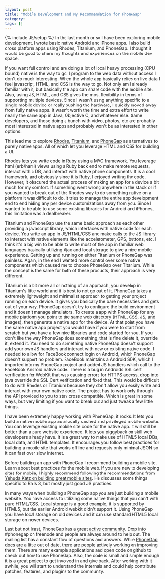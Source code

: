 ```yaml
---
layout: post
title: "Mobile Development and My Recommendation for PhoneGap"
category:
tags: []
---
```

{% include JB/setup %}
In the last month or so I have been exploring mobile development. I wrote basic native Android and iPhone apps. I also build cross platform apps using Rhodes, Titanium, and PhoneGap. I thought it would be good to share my thoughts and experiences on the mobile dev space.

If you want full control and are doing a lot of local heavy processing (CPU bound) native is the way to go. I program to the web data without access I don't do much interesting. When the whole app basically relies on live data I feel javascript, HTML, and CSS is the way to go. Not only am I already familiar with it, but basically the app can share code with the mobile site. Also, using JS, HTML, and CSS gives the most flexibility in terms of supporting multiple devices. Since I wasn't using anything specific to a single mobile device or really pushing the hardware, I quickly moved away from fully native apps. It wasn't worth the time and extra effort to write nearly the same app in Java, Objective C, and whatever else. Game developers, and those doing a bunch with video, photos, etc are probably most interested in native apps and probably won't be as interested in other options.

This lead me to explore <a href="http://rhomobile.com/products/rhodes/">Rhodes</a>, <a href="http://www.appcelerator.com/">Titanium</a>, and <a href="http://phonegap.com">PhoneGap</a> as alternatives to purely native apps. All of which let you leverage HTML and CSS for building a UI.

Rhodes lets you write code in Ruby using a MVC framework. You leverage html (erb/haml) views using a Ruby back end to make remote requests, interact with a DB, and interact with native phone components. It is a cool framework, and obviously since it is Ruby, I enjoyed writing the code. However, it obscured the actual process of making an app for a device a bit much for my comfort. If something went wrong anywhere in the stack or if you wanted to break out of the Rhodes way to do something native on a platform it was difficult to do. It tries to manage the entire app development end to end hiding any per device customizations away from you. Since I wanted to be able to use some existing libraries for Android and iPhones, this limitation was a dealbreaker.

Titanium and PhoneGap use the same basic approach as each other providing a javascript library, which interfaces with native code for each device. You write an app in JS/HTML/CSS and make calls to the JS library to interact with native elements like the accelerometer, GPS, buttons, etc. I think it's a big win to be able to write most of the app in familiar web languages basically utilizing Ajax and local storage to give a nice mobile experience. Getting up and running on either Titanium or PhoneGap was painless. Again, in the end I wanted more control over some native components which caused me to choose PhoneGap over Titanium. While the concept is the same for both of these products, their approach is very different.

Titanium is a bit more all or nothing of an approach, you develop in Titanium's little world and it is best to not go out of
it. PhoneGap takes a extremely lightweight and minimalist approach to getting your project running on each device. It gives you basically the bare necessities and gets out of your way. PhoneGap doesn't try to configure the build environment and it doesn't manage simulators. To create a app with PhoneGap for any mobile platform you point to the same web directory (HTML, CSS, JS, and images), then generate a native app for the device. At that point you have the same native app project you would have if you were to start from scratch but you have a few nice libraries and code started for you. If you don't like the way PhoneGap does something, that is fine delete it, override it, extend it. You need to do something native PhoneGap doesn't support add your own JS handlers and interact with new or existing native code. I needed to allow for FaceBook connect login on Android, which PhoneGap doesn't support no problem. FaceBook maintains a Android SDK, which I imported into my PhoneGap project and added JS handlers which call to the FaceBook Android native code. There is a bug in Androids SSL cert verification for WebKit that was causing errors for HTTPS access, drop into java override the SSL Cert verification and fixed that. This would be difficult to do with Rhodes or Titanium because they don't allow you easily write and interact with your own native code. The project has to work only through the API provided to you to stay cross compatible. Which is great in some ways, but very limiting if you want to break out and just tweak a few little things.

I have been extremely happy working with PhoneGap, it rocks. It lets you build a native mobile app as a locally cached and privileged mobile website. You can leverage existing mobile site code for the native app. It will still be better than a pure website experience. It lets you piggyback on skill web developers already have. It is a great way to make use of HTML5  local DBs, local data, and HTML templates. It encourages you follow best practices for building a mobile site that works offline and requests only minimal JSON so it can fast over slow internet. 

Before building an app with PhoneGap I recommend building a mobile site. Learn about best practices for the mobile web. If you are new to developing sites for mobile, I highly recommend following the recommendations from <a href="http://www.engineyard.com/video/12678746">Yehuda Katz on building great mobile sites</a>. He discusses some things specific to Rails 3, but mostly just good JS practices.

In many ways when building a PhoneGap app you are just building a mobile website. You have access to utilizing some native things that you can't with pure HTML/CSS. Local storage is a good example, it is supported by HTML5, but the earlier Android webkit didn't support it. Using PhoneGap you have local storage on old devices and it can use standard HTML5 local storage on newer devices.

Last but not least, PhoneGap has a great <a href= "http://www.phonegap.com/community">active community</a>. Drop into #phonegap on freenode and people are always around to help out. The mailing list has a constant flow of questions and answers. While <a href="http://www.phonegap.com/docs">PhoneGap docs</a> are a little out of date, there are people actively working on improving them. There are many example applications and open code on github to check out how to use PhoneGap. Also, the code is small and simple enough it is a great project to get involved in and give back. After working with it awhile, you will start to understand the internals and could help contribute patches, features, and plugins to the community. 